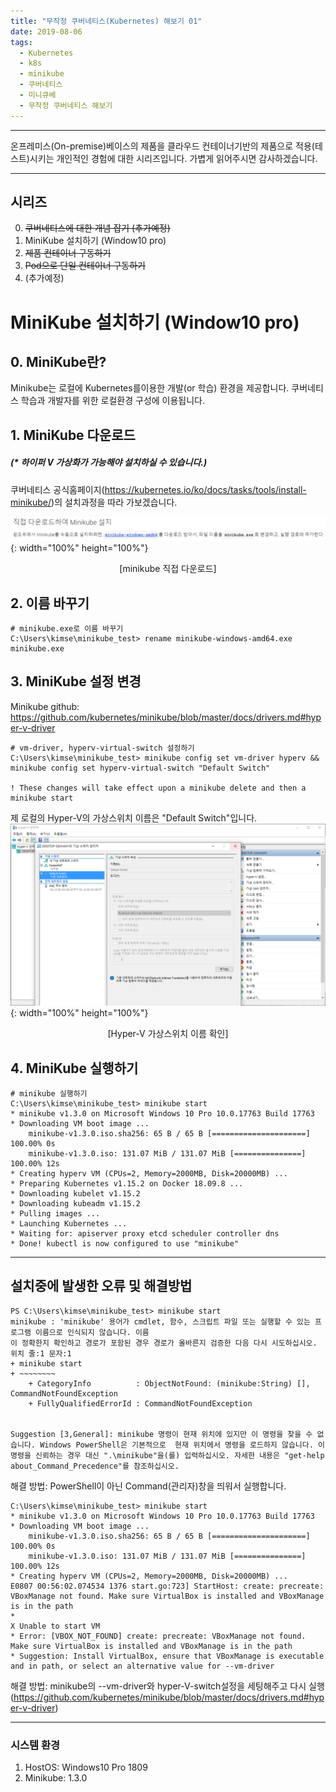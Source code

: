 ```yaml
---
title: "무작정 쿠버네티스(Kubernetes) 해보기 01"
date: 2019-08-06
tags:
  - Kubernetes
  - k8s
  - minikube
  - 쿠버네티스
  - 미니큐베
  - 무작정 쿠버네티스 해보기
---
```


***********
온프레미스(On-premise)베이스의 제품을 클라우드 컨테이너기반의 제품으로 적용(테스트)시키는 개인적인 경험에 대한 시리즈입니다. 가볍게 읽어주시면 감사하겠습니다.

***********

시리즈
---
0. ~~쿠버네티스에 대한 개념 잡기 (추가예정)~~
1. MiniKube 설치하기 (Window10 pro)
2. ~~제품 컨테이너 구동하기~~
3. ~~Pod으로 단일 컨테이너 구동하기~~
4. (추가예정)

# MiniKube 설치하기 (Window10 pro)
0\. MiniKube란?
---
Minikube는 로컬에 Kubernetes를이용한 개발(or 학습) 환경을 제공합니다. 쿠버네티스 학습과 개발자를 위한 로컬환경 구성에 이용됩니다.

1\. MiniKube 다운로드
---
##### (\* 하이퍼 V 가상화가 가능해야 설치하실 수 있습니다.)

쿠버네티스 공식홈페이지(https://kubernetes.io/ko/docs/tasks/tools/install-minikube/)의 설치과정을 따라 가보겠습니다.

![minikube download](../../../assets/images/kubernetes/k8s_beginner_01_01.PNG){: width="100%" height="100%"}<center>[minikube 직접 다운로드]</center>

2\. 이름 바꾸기
---
```console
# minikube.exe로 이름 바꾸기
C:\Users\kimse\minikube_test> rename minikube-windows-amd64.exe minikube.exe
```

3\. MiniKube 설정 변경
---
Minikube github: https://github.com/kubernetes/minikube/blob/master/docs/drivers.md#hyper-v-driver
```console
# vm-driver, hyperv-virtual-switch 설정하기
C:\Users\kimse\minikube_test> minikube config set vm-driver hyperv && minikube config set hyperv-virtual-switch "Default Switch"

! These changes will take effect upon a minikube delete and then a minikube start
```

제 로컬의 Hyper-V의 가상스위치 이름은 "Default Switch"입니다.
![hyper-v switch name](../../../assets/images/kubernetes/k8s_beginner_01_02.PNG){: width="100%" height="100%"}<center>[Hyper-V 가상스위치 이름 확인]</center>

4\. MiniKube 실행하기
---
```console
# minikube 실행하기
C:\Users\kimse\minikube_test> minikube start
* minikube v1.3.0 on Microsoft Windows 10 Pro 10.0.17763 Build 17763
* Downloading VM boot image ...
    minikube-v1.3.0.iso.sha256: 65 B / 65 B [=====================] 100.00% 0s
    minikube-v1.3.0.iso: 131.07 MiB / 131.07 MiB [===============] 100.00% 12s
* Creating hyperv VM (CPUs=2, Memory=2000MB, Disk=20000MB) ...
* Preparing Kubernetes v1.15.2 on Docker 18.09.8 ...
* Downloading kubelet v1.15.2
* Downloading kubeadm v1.15.2
* Pulling images ...
* Launching Kubernetes ...
* Waiting for: apiserver proxy etcd scheduler controller dns
* Done! kubectl is now configured to use "minikube"
```
***

## 설치중에 발생한 오류 및 해결방법
```console
PS C:\Users\kimse\minikube_test> minikube start
minikube : 'minikube' 용어가 cmdlet, 함수, 스크립트 파일 또는 실행할 수 있는 프로그램 이름으로 인식되지 않습니다. 이름
이 정확한지 확인하고 경로가 포함된 경우 경로가 올바른지 검증한 다음 다시 시도하십시오.
위치 줄:1 문자:1
+ minikube start
+ ~~~~~~~~
    + CategoryInfo          : ObjectNotFound: (minikube:String) [], CommandNotFoundException
    + FullyQualifiedErrorId : CommandNotFoundException


Suggestion [3,General]: minikube 명령이 현재 위치에 있지만 이 명령을 찾을 수 없습니다. Windows PowerShell은 기본적으로  현재 위치에서 명령을 로드하지 않습니다. 이 명령을 신뢰하는 경우 대신 ".\minikube"을(를) 입력하십시오. 자세한 내용은 "get-help about_Command_Precedence"를 참조하십시오.
```
해결 방법: PowerShell이 아닌 Command(관리자)창을 띄워서 실행합니다. 


```console
C:\Users\kimse\minikube_test> minikube start
* minikube v1.3.0 on Microsoft Windows 10 Pro 10.0.17763 Build 17763
* Downloading VM boot image ...
    minikube-v1.3.0.iso.sha256: 65 B / 65 B [=====================] 100.00% 0s
    minikube-v1.3.0.iso: 131.07 MiB / 131.07 MiB [===============] 100.00% 12s
* Creating hyperv VM (CPUs=2, Memory=2000MB, Disk=20000MB) ...
E0807 00:56:02.074534 1376 start.go:723] StartHost: create: precreate: VBoxManage not found. Make sure VirtualBox is installed and VBoxManage is in the path
*
X Unable to start VM
* Error: [VBOX_NOT_FOUND] create: precreate: VBoxManage not found. Make sure VirtualBox is installed and VBoxManage is in the path
* Suggestion: Install VirtualBox, ensure that VBoxManage is executable and in path, or select an alternative value for --vm-driver
```
해결 방법: minikube의 --vm-driver와 hyper-V-switch설정을 세팅해주고 다시 실행
(https://github.com/kubernetes/minikube/blob/master/docs/drivers.md#hyper-v-driver)


***
### 시스템 환경
1. HostOS: Windows10 Pro 1809
2. Minikube: 1.3.0
